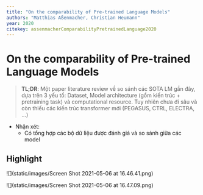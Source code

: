```yaml
---
title: "On the comparability of Pre-trained Language Models"
authors: "Matthias Aßenmacher, Christian Heumann"
year: 2020
citekey: assenmacherComparabilityPretrainedLanguage2020
---
```


# On the comparability of Pre-trained Language Models
> **TL;DR**:  Một paper literature review về so sánh các SOTA LM gần đây, dựa trên 3 yếu tố: Dataset, Model architecture (gồm kiến trúc + pretraining task) và computational resource. Tuy nhiên chưa đi sâu và còn thiếu các kiến trúc transformer mới (PEGASUS, CTRL, ELECTRA, ...)

- Nhận xét:
  - Có tổng hợp các bộ dữ liệu được đánh giá và so sánh giữa các model

## Highlight
![](static/images/Screen Shot 2021-05-06 at 16.46.41.png)

![](static/images/Screen Shot 2021-05-06 at 16.47.09.png)